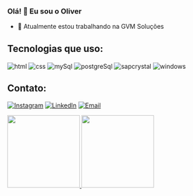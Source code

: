 ### Olá! 👋 Eu sou o Oliver

- 🔭 Atualmente estou trabalhando na GVM Soluções

## Tecnologias que uso:

<div style="display: inline_block">
  <img align="center" alt="html" src="https://img.shields.io/badge/HTML-E34F26?style=for-the-badge&logo=html5&logoColor=white" />
  <img align="center" alt="css" src="https://img.shields.io/badge/CSS-1572B6?style=for-the-badge&logo=css3&logoColor=white" />
  <img align="center" alt="mySql" src="https://img.shields.io/badge/MySQL-005C84?style=for-the-badge&logo=mysql&logoColor=white" />
  <img align="center" alt="postgreSql" src="https://img.shields.io/badge/PostgreSQL-316192?style=for-the-badge&logo=postgresql&logoColor=white" />
  <img align="center" alt="sapcrystal" src="https://img.shields.io/badge/SAP-0FAAFF?style=for-the-badge&logo=sap&logoColor=white" />
  <img align="center" alt="windows" src="https://img.shields.io/badge/Windows-0078D6?style=for-the-badge&logo=windows&logoColor=white" />
</div>

## Contato:

[![Instagram](https://img.shields.io/badge/-Instagram-E4405F?style=for-the-badge&logo=instagram&logoColor=white)](https://instagram.com/oliversorianof/)
[![LinkedIn](https://img.shields.io/badge/-LinkedIn-%23007758?style=for-the-badge&logo=linkedin&logoColor=white)](https://linkedin.com/in/oliversoriano/)
[![Email](https://img.shields.io/badge/-Gmail-%23333?style=for-the-badge&logo=gmail&logoColor=white)](mailto:oliver_soriano@hotmail.com)

<div>
  <a href="https://github.com/oliversoriano">
  <img height="165em" src="https://github-readme-stats.vercel.app/api?username=oliversoriano&show_icons=true&theme=dracula&include_all_commits=true&count_private=true"/>
  <img height="165em" src="https://github-readme-stats.vercel.app/api/top-langs/?username=oliversoriano&layout=compact&langs_count=7&theme=dracula"/>
</div>

<!-- https://dev.to/envoy_/150-badges-for-github-pnk -->
